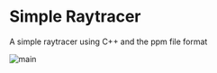 # Simple Raytracer

A simple raytracer using C++ and the ppm file format

![main](https://user-images.githubusercontent.com/41271140/231559317-9e928f52-ddb6-44e9-8432-c95425d53009.png)

